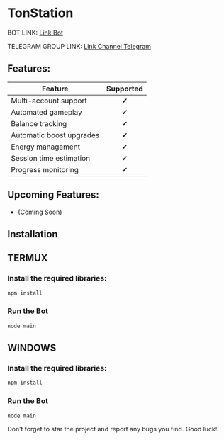 # TonStation

BOT LINK: [Link Bot](https://t.me/BIRDTonBot/app?startapp=5373988314)

TELEGRAM GROUP LINK: [Link Channel Telegram](https://t.me/UxScript)

## Features:
| Feature                        | Supported |
|--------------------------------|:---------:|
| Multi-account support                |     ✔     |
| Automated gameplay                       |     ✔     |
| Balance tracking                      |     ✔     |
| Automatic boost upgrades              |     ✔     |
| Energy management              |     ✔     |
| Session time estimation              |     ✔     |
| Progress monitoring              |     ✔     |

## Upcoming Features:
- (Coming Soon)

## Installation

## TERMUX
### Install the required libraries:
```bash
npm install
```
### Run the Bot   
```bash
node main
```

## WINDOWS
### Install the required libraries:
```bash
npm install
```
### Run the Bot   
```bash
node main
```

Don’t forget to star the project and report any bugs you find. Good luck!
